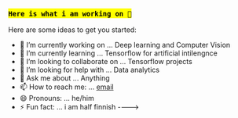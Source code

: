 ### <mark>`Here is what i am working on 👋`</mark>



Here are some ideas to get you started:

- 🔭 I’m currently working on ... Deep learning and Computer Vision
- 🌱 I’m currently learning ... Tensorflow for artificial intilengnce
- 👯 I’m looking to collaborate on ... Tensorflow projects
- 🤔 I’m looking for help with ... Data analytics
- 💬 Ask me about ... Anything
- 📫 How to reach me: ... [email](hm_xa@yahoo.com)
- 😄 Pronouns: ... he/him
- ⚡ Fun fact: ... i am half finnish
---->
